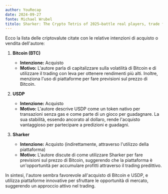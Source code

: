 ```yaml
---
author: YouRecap
date: 2024-09-27
fonte: Michael Wrubel
titolo: Sharker: The Crypto Tetris of 2025—battle real players, trade fast, win big
---
```


Ecco la lista delle criptovalute citate con le relative intenzioni di acquisto o vendita dell'autore:

1. **Bitcoin (BTC)**
   - **Intenzione:** Acquisto
   - **Motivo:** L'autore parla di capitalizzare sulla volatilità di Bitcoin e di utilizzare il trading con leva per ottenere rendimenti più alti. Inoltre, menziona l'uso di piattaforme per fare previsioni sul prezzo di Bitcoin.

2. **USDP**
   - **Intenzione:** Acquisto
   - **Motivo:** L'autore descrive USDP come un token nativo per transazioni senza gas e come parte di un gioco per guadagnare. La sua stabilità, essendo ancorato al dollaro, rende l'acquisto vantaggioso per partecipare a predizioni e guadagni.

3. **Sharker**
   - **Intenzione:** Acquisto (indirettamente, attraverso l'utilizzo della piattaforma)
   - **Motivo:** L'autore discute di come utilizzare Sharker per fare previsioni sul prezzo di Bitcoin, suggerendo che la piattaforma è un'opportunità per accumulare profitti attraverso il trading predittivo.

In sintesi, l'autore sembra favorevole all'acquisto di Bitcoin e USDP, e utilizza piattaforme innovative per sfruttare le opportunità di mercato, suggerendo un approccio attivo nel trading.
